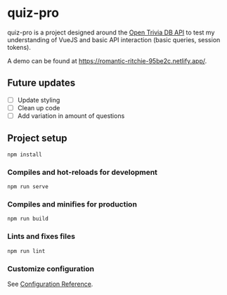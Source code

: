 # quiz-pro

quiz-pro is a project designed around the [Open Trivia DB API](https://opentdb.com/api_config.php) to test my understanding of VueJS and basic API interaction (basic queries, session tokens).

A demo can be found at https://romantic-ritchie-95be2c.netlify.app/.

## Future updates

- [ ] Update styling
- [ ] Clean up code
- [ ] Add variation in amount of questions

## Project setup
```
npm install
```

### Compiles and hot-reloads for development
```
npm run serve
```

### Compiles and minifies for production
```
npm run build
```

### Lints and fixes files
```
npm run lint
```

### Customize configuration
See [Configuration Reference](https://cli.vuejs.org/config/).
